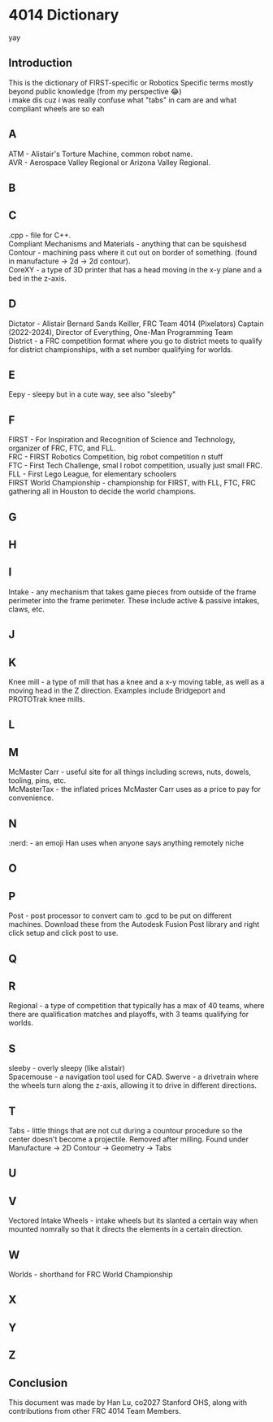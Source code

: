 # 4014 Dictionary

yay

## Introduction

This is the dictionary of FIRST-specific or Robotics Specific terms mostly beyond public knowledge (from my perspective :joy:) <br>
i make dis cuz i was really confuse what "tabs" in cam are and what compliant wheels are so  eah

## A

ATM - Alistair's Torture Machine, common robot name. <br>
AVR - Aerospace Valley Regional or Arizona Valley Regional. <br>

## B

## C

.cpp - file for C++. <br>
Compliant Mechanisms and Materials - anything that can be squishesd <br>
Contour - machining pass where it cut out on border of something. (found in manufacture -> 2d -> 2d contour). <br>
CoreXY - a type of 3D printer that has a head moving in the x-y plane and a bed in the z-axis. <br>

## D

Dictator - Alistair Bernard Sands Keiller, FRC Team 4014 (Pixelators) Captain (2022-2024), Director of Everything, One-Man Programming Team <br>
District - a FRC competition format where you go to district meets to qualify for district championships, with a set number qualifying for worlds.

## E

Eepy - sleepy but in a cute way, see also "sleeby"

## F

FIRST - For Inspiration and Recognition of Science and Technology, organizer of FRC, FTC, and FLL. <br>
FRC - FIRST Robotics Competition, big robot competition n stuff <br>
FTC - First Tech Challenge, smal l robot competition, usually just small FRC. <br> 
FLL - First Lego League, for elementary schoolers <br>
FIRST World Championship - championship for FIRST, with FLL, FTC, FRC gathering all in Houston to decide the world champions. 

## G

## H

## I

Intake - any mechanism that takes game pieces from outside of the frame perimeter into the frame perimeter. These include active & passive intakes, claws, etc. <br>

## J

## K

Knee mill - a type of mill that has a knee and a x-y moving table, as well as a moving head in the Z direction. Examples include Bridgeport and PROTOTrak knee mills. <br>

## L

## M

McMaster Carr - useful site for all things including screws, nuts, dowels, tooling, pins, etc. <br>
McMasterTax - the inflated prices McMaster Carr uses as a price to pay for convenience. <br> 

## N

:nerd: - an emoji Han uses when anyone says anything remotely niche

## O

## P

Post - post processor to convert cam to .gcd to be put on different machines. Download these from the Autodesk Fusion Post library and right click setup and click post to use. <br>

## Q

## R

Regional - a type of competition that typically has a max of 40 teams, where there are qualification matches and playoffs, with 3 teams qualifying for worlds. 

## S

sleeby - overly sleepy (like alistair) <br>
Spacemouse - a navigation tool used for CAD. 
Swerve - a drivetrain where the wheels turn along the z-axis, allowing it to drive in different directions. 

## T

Tabs - little things that are not cut during a countour procedure so the center doesn't become a projectile. Removed after milling. Found under Manufacture -> 2D Contour -> Geometry -> Tabs <br>

## U

## V

Vectored Intake Wheels - intake wheels but its slanted a certain way when mounted nomrally so that it directs the elements in a certain direction. <br>

## W

Worlds - shorthand for FRC World Championship

## X

## Y

## Z

## Conclusion

This document was made by Han Lu, co2027 Stanford OHS, along with contributions from other FRC 4014 Team Members. 
